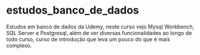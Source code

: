 # estudos_banco_de_dados
Estudos em banco de dados da Udemy, neste curso vejo Mysql Workbench, SQL Server e Postgresql, além de ver diversas funcionalidades ao longo de todo curso, curso de introdução que leva um pouco do que é mais complexo.
